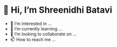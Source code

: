 # 👋 Hi, I’m Shreenidhi Batavi
- 👀 I’m interested in ...
- 🌱 I’m currently learning ...
- 💞️ I’m looking to collaborate on ...
- 📫 How to reach me ...

<!---
ShreenidhiBatavi/ShreenidhiBatavi is a ✨ special ✨ repository because its `README.md` (this file) appears on your GitHub profile.
You can click the Preview link to take a look at your changes.
--->
